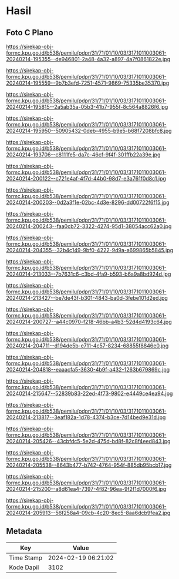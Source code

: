 # Hasil

## Foto C Plano

https://sirekap-obj-formc.kpu.go.id/b538/pemilu/pdpr/31/71/01/10/03/3171011003061-20240214-195355--de946801-2a48-4a32-a897-4a7f0861822e.jpg

https://sirekap-obj-formc.kpu.go.id/b538/pemilu/pdpr/31/71/01/10/03/3171011003061-20240214-195559--9b7b3efd-7251-4571-9869-75335be35370.jpg

https://sirekap-obj-formc.kpu.go.id/b538/pemilu/pdpr/31/71/01/10/03/3171011003061-20240214-195815--2a5ab35a-05b3-41b7-955f-8c564a8826f6.jpg

https://sirekap-obj-formc.kpu.go.id/b538/pemilu/pdpr/31/71/01/10/03/3171011003061-20240214-195950--50905432-0deb-4955-b9e5-b68f7208bfc8.jpg

https://sirekap-obj-formc.kpu.go.id/b538/pemilu/pdpr/31/71/01/10/03/3171011003061-20240214-193706--c8111fe5-da7c-46cf-9f4f-301ffb22a39e.jpg

https://sirekap-obj-formc.kpu.go.id/b538/pemilu/pdpr/31/71/01/10/03/3171011003061-20240214-200122--c721e4af-4f7d-44b0-98d7-e3a761f0d8c1.jpg

https://sirekap-obj-formc.kpu.go.id/b538/pemilu/pdpr/31/71/01/10/03/3171011003061-20240214-200203--0d2a3f1e-02bc-4d3e-8296-dd00722f6f15.jpg

https://sirekap-obj-formc.kpu.go.id/b538/pemilu/pdpr/31/71/01/10/03/3171011003061-20240214-200243--faa0cb72-3322-4274-95d1-38054acc62a0.jpg

https://sirekap-obj-formc.kpu.go.id/b538/pemilu/pdpr/31/71/01/10/03/3171011003061-20240214-204355--32b4c149-9bf0-4222-9d9a-a699865b5845.jpg

https://sirekap-obj-formc.kpu.go.id/b538/pemilu/pdpr/31/71/01/10/03/3171011003061-20240214-213033--7b7631c6-c3bd-4fa9-b593-b6a9a8bd924d.jpg

https://sirekap-obj-formc.kpu.go.id/b538/pemilu/pdpr/31/71/01/10/03/3171011003061-20240214-213427--be7de43f-b301-4843-ba0d-3febe101d2ed.jpg

https://sirekap-obj-formc.kpu.go.id/b538/pemilu/pdpr/31/71/01/10/03/3171011003061-20240214-200727--a44c0970-f218-46bb-a4b3-52d4d4193c64.jpg

https://sirekap-obj-formc.kpu.go.id/b538/pemilu/pdpr/31/71/01/10/03/3171011003061-20240214-204711--d194de5b-e711-4c57-8234-68855f8846e0.jpg

https://sirekap-obj-formc.kpu.go.id/b538/pemilu/pdpr/31/71/01/10/03/3171011003061-20240214-204818--eaaacfa5-3630-4b9f-a432-1263b679869c.jpg

https://sirekap-obj-formc.kpu.go.id/b538/pemilu/pdpr/31/71/01/10/03/3171011003061-20240214-215647--52839b83-22ed-4f73-9802-e4449ce4ea94.jpg

https://sirekap-obj-formc.kpu.go.id/b538/pemilu/pdpr/31/71/01/10/03/3171011003061-20240214-213817--3eaf182a-1d78-4374-b3ce-7d14bed9e31d.jpg

https://sirekap-obj-formc.kpu.go.id/b538/pemilu/pdpr/31/71/01/10/03/3171011003061-20240214-205426--43cbfdc5-5e2d-475d-bd8f-82c8f4eed843.jpg

https://sirekap-obj-formc.kpu.go.id/b538/pemilu/pdpr/31/71/01/10/03/3171011003061-20240214-205538--8643b477-b742-4764-954f-885db95bcb17.jpg

https://sirekap-obj-formc.kpu.go.id/b538/pemilu/pdpr/31/71/01/10/03/3171011003061-20240214-215200--a8d61ea4-7397-4f82-96ea-9f2f1d7000f6.jpg

https://sirekap-obj-formc.kpu.go.id/b538/pemilu/pdpr/31/71/01/10/03/3171011003061-20240214-205913--56f258a4-09cb-4c20-8ec5-8aa6dcb9fea2.jpg


## Metadata

| Key        | Value               |
| ---------- | ------------------- |
| Time Stamp | 2024-02-19 06:21:02 |
| Kode Dapil | 3102                |



